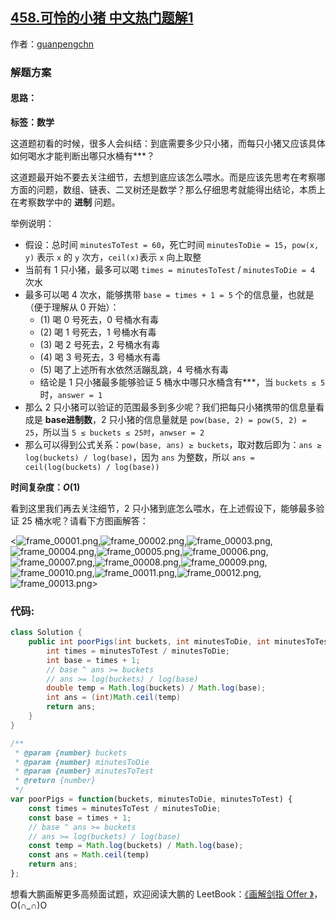 ## [458.可怜的小猪 中文热门题解1](https://leetcode.cn/problems/poor-pigs/solutions/100000/hua-jie-suan-fa-458-ke-lian-de-xiao-zhu-by-guanpen)

作者：[guanpengchn](https://leetcode.cn/u/guanpengchn)

### 解题方案

#### 思路：

**标签：数学**

这道题初看的时候，很多人会纠结：到底需要多少只小猪，而每只小猪又应该具体如何喝水才能判断出哪只水桶有***？

这道题最开始不要去关注细节，去想到底应该怎么喂水。而是应该先思考在考察哪方面的问题，数组、链表、二叉树还是数学？那么仔细思考就能得出结论，本质上在考察数学中的 **进制** 问题。

举例说明：

- 假设：总时间 `minutesToTest = 60`，死亡时间 `minutesToDie = 15`，`pow(x, y)` 表示 `x` 的 `y` 次方，`ceil(x)`表示 `x` 向上取整
- 当前有 $1$ 只小猪，最多可以喝 `times = minutesToTest` / `minutesToDie = 4` 次水
- 最多可以喝 $4$ 次水，能够携带 `base = times + 1 = 5` 个的信息量，也就是（便于理解从 $0$ 开始）：
  - (1) 喝 $0$ 号死去，$0$ 号桶水有毒
  - (2) 喝 $1$ 号死去，$1$ 号桶水有毒
  - (3) 喝 $2$ 号死去，$2$ 号桶水有毒
  - (4) 喝 $3$ 号死去，$3$ 号桶水有毒
  - (5) 喝了上述所有水依然活蹦乱跳，$4$ 号桶水有毒
  - 结论是 $1$ 只小猪最多能够验证 $5$ 桶水中哪只水桶含有***，当 `buckets ≤ 5` 时，`answer = 1`
- 那么 $2$ 只小猪可以验证的范围最多到多少呢？我们把每只小猪携带的信息量看成是 **base进制数**，$2$ 只小猪的信息量就是 `pow(base, 2) = pow(5, 2) = 25`，所以当 `5 ≤ buckets ≤ 25时`，`anwser = 2`
- 那么可以得到公式关系：`pow(base, ans) ≥ buckets`，取对数后即为：`ans ≥ log(buckets) / log(base)`，因为 `ans` 为整数，所以 `ans = ceil(log(buckets) / log(base))`

**时间复杂度：$O(1)$**

看到这里我们再去关注细节，$2$ 只小猪到底怎么喂水，在上述假设下，能够最多验证 $25$ 桶水呢？请看下方图画解答：

<![frame_00001.png](https://pic.leetcode-cn.com/b2b004f7d473b599e6ae4ec99afa038a784958c763ba6ff827667974d9503b29-frame_00001.png),![frame_00002.png](https://pic.leetcode-cn.com/a567fdd56f436c18b8ad011bce7bc6fa1f6f716c76fddbce4bc78214527a1165-frame_00002.png),![frame_00003.png](https://pic.leetcode-cn.com/1905ef0258bc52a4953cbd4b71c33dd9b9663dcc0ace1b93424bbf4e432e72ad-frame_00003.png),![frame_00004.png](https://pic.leetcode-cn.com/850ac54548c8b9cfcfd021f9627b02db97349d900b56b5b91b23fa1ffdbf370b-frame_00004.png),![frame_00005.png](https://pic.leetcode-cn.com/cef240603f731e95b4191d2d3137011a98c5de4f3c0f7b3adeebe23b8e2bd41f-frame_00005.png),![frame_00006.png](https://pic.leetcode-cn.com/c461c90cae4aa325d7da6f97fff9782aea47a0dcd28751805148061128768556-frame_00006.png),![frame_00007.png](https://pic.leetcode-cn.com/6e3ab855b5501d2a8122d44b6f36f4208ec72075a2565e44484f4c28badb48d5-frame_00007.png),![frame_00008.png](https://pic.leetcode-cn.com/9c7f685c72c3ce2b4f9e4fb5e117ae717d93387e6f85e1de1ca0704ff531e031-frame_00008.png),![frame_00009.png](https://pic.leetcode-cn.com/33fb0b35399d14630b575d4857964102f3a17da62740e6e24cca3750d656ef0c-frame_00009.png),![frame_00010.png](https://pic.leetcode-cn.com/be70b9bd76adc3c659509e6aca4159e4bbc895bea56006995e8176f4828f2b9b-frame_00010.png),![frame_00011.png](https://pic.leetcode-cn.com/55fbb12cf7dbfd651fc1512a23d2c2eecfc4017dc5b2539dfceb828dfdd40e23-frame_00011.png),![frame_00012.png](https://pic.leetcode-cn.com/f7ab3461e0b64df29ed4e896eb6a55fb8af337486b9909e1c9429e69ad9e04ae-frame_00012.png),![frame_00013.png](https://pic.leetcode-cn.com/bb1aad2bb3606aef1498163bea9dcd5be1297bfd5b5a53a8c641c5916d1ca1e9-frame_00013.png)>

### 代码:


```Java []
class Solution {
    public int poorPigs(int buckets, int minutesToDie, int minutesToTest) {
        int times = minutesToTest / minutesToDie;
        int base = times + 1;
        // base ^ ans >= buckets 
        // ans >= log(buckets) / log(base)
        double temp = Math.log(buckets) / Math.log(base);
        int ans = (int)Math.ceil(temp)
        return ans;
    }
}
```
```JavaScript []
/**
 * @param {number} buckets
 * @param {number} minutesToDie
 * @param {number} minutesToTest
 * @return {number}
 */
var poorPigs = function(buckets, minutesToDie, minutesToTest) {
    const times = minutesToTest / minutesToDie;
    const base = times + 1;
    // base ^ ans >= buckets 
    // ans >= log(buckets) / log(base)
    const temp = Math.log(buckets) / Math.log(base);
    const ans = Math.ceil(temp)
    return ans;
};
```

想看大鹏画解更多高频面试题，欢迎阅读大鹏的 LeetBook：[《画解剑指 Offer 》](https://leetcode-cn.com/leetbook/detail/illustrate-lcof/)，O(∩_∩)O